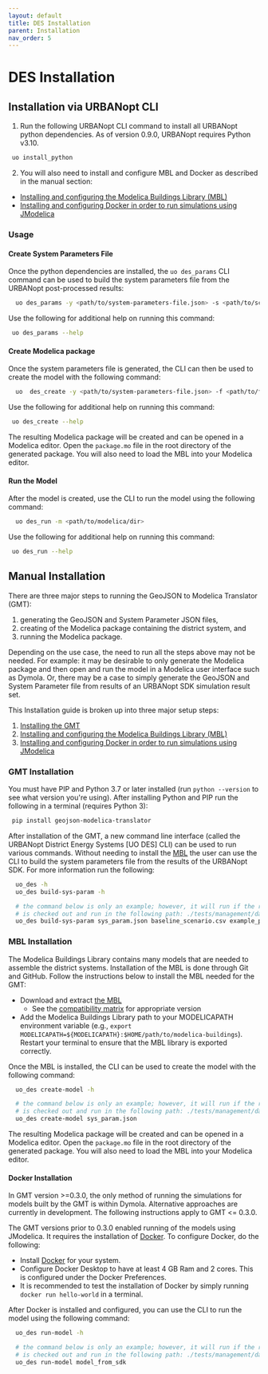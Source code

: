 ```yaml
---
layout: default
title: DES Installation
parent: Installation
nav_order: 5
---
```


# DES Installation

## Installation via URBANopt CLI

1. Run the following URBANopt CLI command to install all URBANopt python dependencies.  As of version 0.9.0, URBANopt requires Python v3.10.
  ```bash
   uo install_python
  ```
2. You will also need to install and configure MBL and Docker as described in the manual section:

  - [Installing and configuring the Modelica Buildings Library (MBL)](#mbl-installation)
  - [Installing and configuring Docker in order to run simulations using JModelica](#docker-installation)

### Usage

#### Create System Parameters File

Once the python dependencies are installed, the `uo des_params` CLI command can be used to build the system parameters file from the URBANopt post-processed results:

```bash
  uo des_params -y <path/to/system-parameters-file.json> -s <path/to/scenario.csv> -f <path/to/featurefile.json>
```

Use the following for additional help on running this command:

```bash
 uo des_params --help
```

#### Create Modelica package

Once the system parameters file is generated, the CLI can then be used to create the model with the following command:

```bash
  uo  des_create -y <path/to/system-parameters-file.json> -f <path/to/featurefile.json> -d <path/to/modelica/dir/to/create>
```

Use the following for additional help on running this command:

```bash
 uo des_create --help
```
The resulting Modelica package will be created and can be opened in a Modelica editor. Open the `package.mo` file in the root directory of the generated package. You will also need to load the MBL into your Modelica editor.

#### Run the Model

After the model is created, use the CLI to run the model using the following
command:

```bash
  uo des_run -m <path/to/modelica/dir>
```

Use the following for additional help on running this command:

```bash
 uo des_run --help
```

## Manual Installation

There are three major steps to running the GeoJSON to Modelica Translator (GMT):

1. generating the GeoJSON and System Parameter JSON files,
1. creating of the Modelica package containing the district system, and
1. running the Modelica package.

Depending on the use case, the need to run all the steps above may not be needed. For example:
it may be desirable to only generate the Modelica package and then open and run the model
in a Modelica user interface such as Dymola. Or, there may be a case to simply generate the
GeoJSON and System Parameter file from results of an URBANopt SDK simulation result set.

This Installation guide is broken up into three major setup steps:

1. [Installing the GMT](#gmt-installation)
2. [Installing and configuring the Modelica Buildings Library (MBL)](#mbl-installation)
3. [Installing and configuring Docker in order to run simulations using JModelica](#docker-installation)

### GMT Installation

You must have PIP and Python 3.7 or later installed (run `python --version` to see what version you're using). After installing Python and PIP run the following in a terminal (requires Python 3):

```bash
 pip install geojson-modelica-translator
```

After installation of the GMT, a new command line interface (called the URBANopt District Energy Systems [UO DES] CLI) can be used to run various commands. Without needing to install the [MBL](https://simulationresearch.lbl.gov/modelica) the user can use the CLI to build the system parameters file from the results of the URBANopt SDK. For more information run the following:

```bash
  uo_des -h
  uo_des build-sys-param -h

  # the command below is only an example; however, it will run if the repository
  # is checked out and run in the following path: ./tests/management/data/sdk_project_scraps
  uo_des build-sys-param sys_param.json baseline_scenario.csv example_project.json
```

### MBL Installation


The Modelica Buildings Library contains many models that are needed to assemble the district systems.
Installation of the MBL is done through Git and GitHub. Follow the instructions below to install the MBL needed for the GMT:

- Download and extract [the MBL](https://simulationresearch.lbl.gov/modelica/downloads/archive/modelica-buildings.html)
    - See the [compatibility matrix](../developer_resources/compatibility_matrix.md) for appropriate version
- Add the Modelica Buildings Library path to your MODELICAPATH environment variable (e.g., `export MODELICAPATH=${MODELICAPATH}:$HOME/path/to/modelica-buildings`). Restart your terminal to ensure that the MBL library is exported correctly.

Once the MBL is installed, the CLI can be used to create the model with the following command:

```bash
  uo_des create-model -h

  # the command below is only an example; however, it will run if the repository
  # is checked out and run in the following path: ./tests/management/data/sdk_project_scraps
  uo_des create-model sys_param.json
```

The resulting Modelica package will be created and can be opened in a Modelica editor. Open the `package.mo` file in the root directory of the generated package. You will also need to load the MBL into your Modelica editor.

#### Docker Installation

In GMT version >=0.3.0, the only method of running the simulations for models built by the GMT is within Dymola. Alternative approaches are currently in development. The following instructions apply to GMT <= 0.3.0.

The GMT versions prior to 0.3.0 enabled running of the models using JModelica. It requires the
installation of [Docker](https://docs.docker.com/get-docker/). To configure Docker, do the following:

- Install [Docker](https://docs.docker.com/get-docker/) for your system.
- Configure Docker Desktop to have at least 4 GB Ram and 2 cores. This is configured under the Docker Preferences.
- It is recommended to test the installation of Docker by simply running `docker run hello-world` in a terminal.

After Docker is installed and configured, you can use the CLI to run the model using the following
command:

```bash
  uo_des run-model -h

  # the command below is only an example; however, it will run if the repository
  # is checked out and run in the following path: ./tests/management/data/sdk_project_scraps
  uo_des run-model model_from_sdk
```
